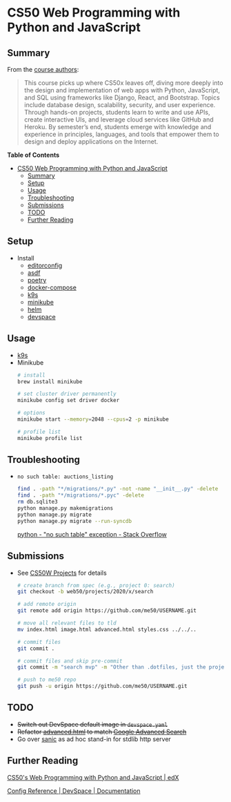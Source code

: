# CS50 Web Programming with Python and JavaScript


## Summary
From the [course authors](https://cs50.harvard.edu/web/2020/):
> This course picks up where CS50x leaves off, diving more deeply into the design and implementation of web apps with Python, JavaScript, and SQL using frameworks like Django, React, and Bootstrap. Topics include database design, scalability, security, and user experience. Through hands-on projects, students learn to write and use APIs, create interactive UIs, and leverage cloud services like GitHub and Heroku. By semester’s end, students emerge with knowledge and experience in principles, languages, and tools that empower them to design and deploy applications on the Internet.

**Table of Contents**
* [CS50 Web Programming with Python and JavaScript](#cs50-web-programming-with-python-and-javascript)
  * [Summary](#summary)
  * [Setup](#setup)
  * [Usage](#usage)
  * [Troubleshooting](#troubleshooting)
  * [Submissions](#submissions)
  * [TODO](#todo)
  * [Further Reading](#further-reading)

## Setup
* Install
    * [editorconfig](https://editorconfig.org/)
    * [asdf](https://asdf-vm.com/guide/getting-started.html#_2-download-asdf)
    * [poetry](https://python-poetry.org/docs/)
    * [docker-compose](https://docs.docker.com/compose/install/)
    * [k9s](https://github.com/derailed/k9s#installation)
    * [minikube](#kubernetes-k8s)
    * [helm](https://helm.sh/docs/intro/install/)
    * [devspace](https://devspace.sh/docs/getting-started/introduction)

## Usage
* [k9s](markdown/kubernetes.md#k9s)
* Minikube
    ```bash
    # install
    brew install minikube

    # set cluster driver permanently
    minikube config set driver docker

    # options
    minikube start --memory=2048 --cpus=2 -p minikube

    # profile list
    minikube profile list
    ```

## Troubleshooting
* `no such table: auctions_listing`
    ```bash
    find . -path "*/migrations/*.py" -not -name "__init__.py" -delete
    find . -path "*/migrations/*.pyc" -delete
    rm db.sqlite3
    python manage.py makemigrations
    python manage.py migrate
    python manage.py migrate --run-syncdb
    ```
    [python - "no such table" exception - Stack Overflow](https://stackoverflow.com/a/58362169)

## Submissions
* See [CS50W Projects](https://cs50.harvard.edu/web/2020/projects/) for details
    ```bash
    # create branch from spec (e.g., project 0: search)
    git checkout -b web50/projects/2020/x/search

    # add remote origin
    git remote add origin https://github.com/me50/USERNAME.git

    # move all relevant files to tld
    mv index.html image.html advanced.html styles.css ../../..

    # commit files
    git commit .

    # commit files and skip pre-commit
    git commit -m "search mvp" -m "Other than .dotfiles, just the project 0 website content" --no-verify

    # push to me50 repo
    git push -u origin https://github.com/me50/USERNAME.git
    ```

## TODO
* ~~Switch out DevSpace default image in `devspace.yaml`~~
* ~~Refactor [advanced.html](app/project/0/advanced.html) to match [Google Advanced Search](https://www.google.com/advanced_search)~~
* Go over [sanic](https://sanic.dev/en/) as ad hoc stand-in for stdlib http server

## Further Reading
[CS50's Web Programming with Python and JavaScript | edX](https://www.edx.org/course/cs50s-web-programming-with-python-and-javascript)

[Config Reference | DevSpace | Documentation](https://www.devspace.sh/docs/configuration/reference)
